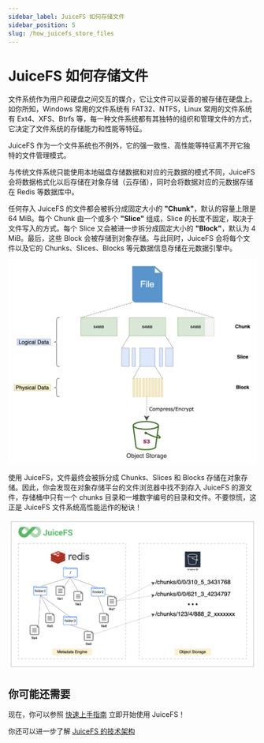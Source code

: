 ```yaml
---
sidebar_label: JuiceFS 如何存储文件
sidebar_position: 5
slug: /how_juicefs_store_files
---
```

# JuiceFS 如何存储文件

文件系统作为用户和硬盘之间交互的媒介，它让文件可以妥善的被存储在硬盘上。如你所知，Windows  常用的文件系统有 FAT32、NTFS，Linux 常用的文件系统有 Ext4、XFS、Btrfs 等，每一种文件系统都有其独特的组织和管理文件的方式，它决定了文件系统的存储能力和性能等特征。

JuiceFS 作为一个文件系统也不例外，它的强一致性、高性能等特征离不开它独特的文件管理模式。

与传统文件系统只能使用本地磁盘存储数据和对应的元数据的模式不同，JuiceFS 会将数据格式化以后存储在对象存储（云存储），同时会将数据对应的元数据存储在 Redis 等数据库中。

任何存入 JuiceFS 的文件都会被拆分成固定大小的 **"Chunk"**，默认的容量上限是 64 MiB。每个 Chunk 由一个或多个 **"Slice"** 组成，Slice 的长度不固定，取决于文件写入的方式。每个 Slice 又会被进一步拆分成固定大小的 **"Block"**，默认为 4 MiB。最后，这些 Block 会被存储到对象存储。与此同时，JuiceFS 会将每个文件以及它的 Chunks、Slices、Blocks 等元数据信息存储在元数据引擎中。

![JuiceFS storage format](../images/juicefs-storage-format-new.png)

使用 JuiceFS，文件最终会被拆分成 Chunks、Slices 和 Blocks 存储在对象存储。因此，你会发现在对象存储平台的文件浏览器中找不到存入 JuiceFS 的源文件，存储桶中只有一个 chunks 目录和一堆数字编号的目录和文件。不要惊慌，这正是 JuiceFS 文件系统高性能运作的秘诀！

![How JuiceFS stores your files](../images/how-juicefs-stores-files-new.png)

## 你可能还需要

现在，你可以参照 [快速上手指南](../getting-started/quick_start_guide.md) 立即开始使用 JuiceFS！

你还可以进一步了解 [JuiceFS 的技术架构](architecture.md)
